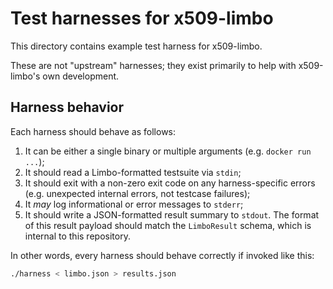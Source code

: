 # Test harnesses for x509-limbo

This directory contains example test harness for x509-limbo.

These are not "upstream" harnesses; they exist primarily to help with
x509-limbo's own development.

## Harness behavior

Each harness should behave as follows:

1. It can be either a single binary or multiple arguments (e.g. `docker run ...`);
1. It should read a Limbo-formatted testsuite via `stdin`;
1. It should exit with a non-zero exit code on any harness-specific errors
   (e.g. unexpected internal errors, not testcase failures);
1. It *may* log informational or error messages to `stderr`;
1. It should write a JSON-formatted result summary to `stdout`. The format
   of this result payload should match the `LimboResult` schema, which
   is internal to this repository.

In other words, every harness should behave correctly if invoked like
this:

```bash
./harness < limbo.json > results.json
```
